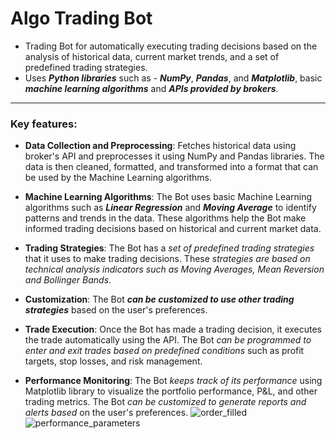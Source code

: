 # Algo Trading Bot

- Trading Bot for automatically executing trading decisions based on the analysis of historical data, current market trends, and a set of predefined trading strategies.
- Uses <b><i>Python libraries</i></b> such as - <i><b>NumPy</b></i>, <b><i>Pandas</b></i>, and <b><i>Matplotlib</i></b>, basic <i><b>machine learning algorithms</b></i> and <i><b>APIs provided by brokers</b></i>.
--------------------------------------

### Key features:

- <b>Data Collection and Preprocessing</b>: Fetches historical data using broker's API and preprocesses it using NumPy and Pandas libraries. The data is then cleaned, formatted, and transformed into a format that can be used by the Machine Learning algorithms.

- <b>Machine Learning Algorithms</b>: The Bot uses basic Machine Learning algorithms such as <b><i>Linear Regression</i></b> and <b><i>Moving Average</i></b> to identify patterns and trends in the data. These algorithms help the Bot make informed trading decisions based on historical and current market data.

- <b>Trading Strategies</b>: The Bot has a <i>set of predefined trading strategies</i> that it uses to make trading decisions. These <i>strategies are based on technical analysis indicators such as Moving Averages, Mean Reversion and Bollinger Bands</i>. 

- <b>Customization</b>: The Bot <b><i>can be customized to use other trading strategies</i></b> based on the user's preferences.

- <b>Trade Execution</b>: Once the Bot has made a trading decision, it executes the trade automatically using the API. The Bot <i>can be programmed to enter and exit trades based on predefined conditions</i> such as profit targets, stop losses, and risk management.

- <b>Performance Monitoring</b>: The Bot <i>keeps track of its performance</i> using Matplotlib library to visualize the portfolio performance, P&L, and other trading metrics. The Bot <i>can be customized to generate reports and alerts based</i> on the user's preferences.
![order_filled](https://github.com/aniketjaiswal21/Algo_trading_bot/assets/113088338/1564e701-1437-4019-bece-f1cd68b8e348)
![performance_parameters](https://github.com/aniketjaiswal21/Algo_trading_bot/assets/113088338/46d7dabd-fcba-42cd-a938-27db909206b3)
